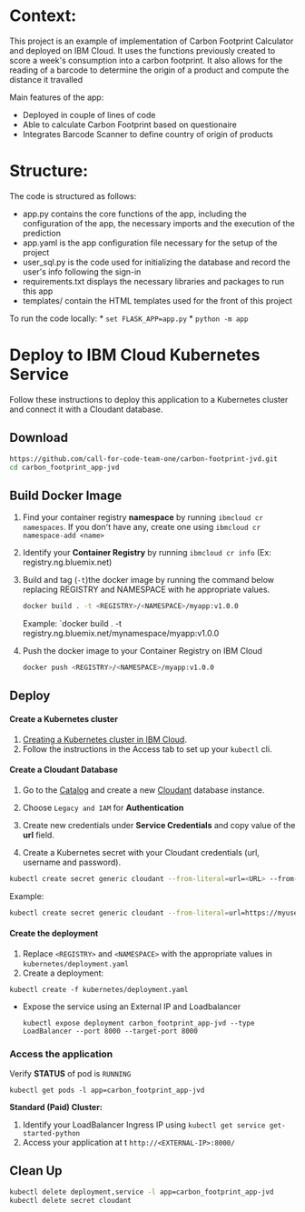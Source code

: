 # Context:

This project is an example of implementation of Carbon Footprint Calculator and deployed on IBM Cloud.
It uses the functions previously created to score a week's consumption into a carbon footprint.
It also allows for the reading of a barcode to determine the origin of a product and compute the distance it travalled

Main features of the app:
* Deployed in couple of lines of code
* Able to calculate Carbon Footprint based on questionaire
* Integrates Barcode Scanner to define country of origin of products
# Structure:

The code is structured as follows:
* app.py contains the core functions of the app, including the configuration of the app, the necessary imports and the execution of the prediction
* app.yaml is the app configuration file necessary for the setup of the project 
* user_sql.py is the code used for initializing the database and record the user's info following the  sign-in
* requirements.txt displays the necessary libraries and packages to run this app
* templates/ contain the HTML templates used for the front of this project


To run the code locally:
    * `set FLASK_APP=app.py` 
    * `python -m app`

  
  
# Deploy to IBM Cloud Kubernetes Service

Follow these instructions to deploy this application to a Kubernetes cluster and connect it with a Cloudant database.

## Download

```bash
https://github.com/call-for-code-team-one/carbon-footprint-jvd.git
cd carbon_footprint_app-jvd
```

## Build Docker Image

1. Find your container registry **namespace** by running `ibmcloud cr namespaces`. If you don't have any, create one using `ibmcloud cr namespace-add <name>`
2. Identify your **Container Registry** by running `ibmcloud cr info` (Ex: registry.ng.bluemix.net)
3. Build and tag (`-t`)the docker image by running the command below replacing REGISTRY and NAMESPACE with he appropriate values.

   ```sh
   docker build . -t <REGISTRY>/<NAMESPACE>/myapp:v1.0.0
   ```
   Example: `docker build . -t registry.ng.bluemix.net/mynamespace/myapp:v1.0.0

4. Push the docker image to your Container Registry on IBM Cloud

   ```sh
   docker push <REGISTRY>/<NAMESPACE>/myapp:v1.0.0
   ```

## Deploy

#### Create a Kubernetes cluster

1. [Creating a Kubernetes cluster in IBM Cloud](https://console.bluemix.net/docs/containers/container_index.html#clusters).
2. Follow the instructions in the Access tab to set up your `kubectl` cli.

#### Create a Cloudant Database 

1. Go to the [Catalog](https://console.bluemix.net/catalog/) and create a new [Cloudant](https://console.bluemix.net/catalog/services/cloudant-nosql-db) database instance.

2. Choose `Legacy and IAM` for **Authentication**

3. Create new credentials under **Service Credentials** and copy value of the **url** field.

4. Create a Kubernetes secret with your Cloudant credentials (url, username and password).

```bash
kubectl create secret generic cloudant --from-literal=url=<URL> --from-literal=username=<USERNAME> --from-literal=password=<PASSWORD>
```
Example:
```bash
kubectl create secret generic cloudant --from-literal=url=https://myusername:passw0rdf@username-bluemix.cloudant.com  --from-literal=username=myusername --from-literal=password=passw0rd
```

#### Create the deployment

1. Replace `<REGISTRY>` and `<NAMESPACE>` with the appropriate values in `kubernetes/deployment.yaml`
2. Create a deployment:
  ```shell
  kubectl create -f kubernetes/deployment.yaml
  ```
- Expose the service using an External IP and Loadbalancer
  ```
  kubectl expose deployment carbon_footprint_app-jvd --type LoadBalancer --port 8000 --target-port 8000
  ```

### Access the application

Verify **STATUS** of pod is `RUNNING`

```shell
kubectl get pods -l app=carbon_footprint_app-jvd
```

**Standard (Paid) Cluster:**

1. Identify your LoadBalancer Ingress IP using `kubectl get service get-started-python`
2. Access your application at t `http://<EXTERNAL-IP>:8000/`


## Clean Up
```bash
kubectl delete deployment,service -l app=carbon_footprint_app-jvd
kubectl delete secret cloudant
```